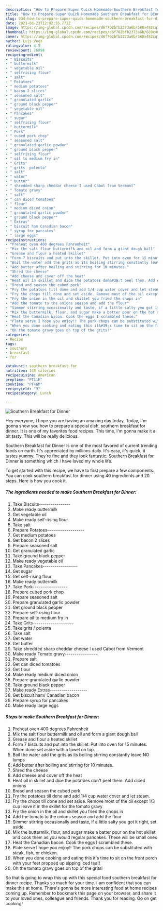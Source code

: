 ```yaml
---
description: "How to Prepare Super Quick Homemade Southern Breakfast for Dinner"
title: "How to Prepare Super Quick Homemade Southern Breakfast for Dinner"
slug: 934-how-to-prepare-super-quick-homemade-southern-breakfast-for-dinner
date: 2021-08-23T12:02:55.772Z
image: https://img-global.cpcdn.com/recipes/d6f702bfb2373a6b/680x482cq70/southern-breakfast-for-dinner-recipe-main-photo.jpg
thumbnail: https://img-global.cpcdn.com/recipes/d6f702bfb2373a6b/680x482cq70/southern-breakfast-for-dinner-recipe-main-photo.jpg
cover: https://img-global.cpcdn.com/recipes/d6f702bfb2373a6b/680x482cq70/southern-breakfast-for-dinner-recipe-main-photo.jpg
author: Luis Vega
ratingvalue: 4.5
reviewcount: 26898
recipeingredient:
- " Biscuits"
- " buttermilk"
- " vegetable oil"
- " selfrising flour"
- " salt"
- " Potatoes"
- " medium potatoes"
- " bacon 2 slices"
- " seasoned salt"
- " granulated garlic"
- " ground black pepper"
- " vegetable oil"
- " Pancakes"
- " sugar"
- " selfrising flour"
- " buttermilk"
- " Pork"
- " cubed pork chop"
- " seasoned salt"
- " granulated garlic powder"
- " ground black pepper"
- " selfrising flour"
- " oil to medium fry in"
- " Grits"
- " grits  polenta"
- " salt"
- " water"
- " butter"
- " shredded sharp cheddar cheese I used Cabot from Vermont"
- " Tomato gravy"
- " salt"
- " can diced tomatoes"
- " flour"
- " medium diced onion"
- " granulated garlic powder"
- " ground black pepper"
- " Extras"
- " biscuit ham Canadian bacon"
- " syrup for pancakes"
- " large eggs"
recipeinstructions:
- "Preheat oven 400 degrees Fahrenheit"
- "Mix the salt flour buttermilk and oil and form a giant dough ball"
- "Grease and flour a heated skillet"
- "Form 7 biscuits and put into the skillet. Put into oven for 15 minutes. When done set aside with a towel on top."
- "Boil the water add the grits as its boiling stirring constantly leave NO lumps"
- "Add butter after boiling and stirring for 10 minutes."
- "Shred the cheese"
- "Add cheese and cover off the heat"
- "Heat oil in skillet and dice the potatoes don&#39;t peel them. Add diced onions"
- "Bread and season the cubed pork"
- "Fry the potatoes till done and add 1/4 cup water cover and let steam."
- "Fry the chops till done and set aside. Remove most of the oil except 1/3 cup leave it in the skillet for the tomato gravy"
- "Fry the onion in the oil and skillet you fried the chops in"
- "Add the tomato to the onions season and add the flour"
- "Simmer stirring occasionally and taste, if a little salty you got it right, set aside."
- "Mix the buttermilk, flour, and sugar make a batter pour on the hot skillet and cook them as you would regular pancakes. These will be small ones"
- "Heat the Canadian bacon. Cook the eggs I scrambled these."
- "Plate serve I hope you enjoy!! The pork chops can be substituted with steak, fish, or chicken."
- "When you done cooking and eating this it&#39;s time to sit on the front porch with your feet propped up sipping iced tea!!"
- "Oh the tomato gravy goes on top of the grits!"
categories:
- Recipe
tags:
- southern
- breakfast
- for

katakunci: southern breakfast for 
nutrition: 148 calories
recipecuisine: American
preptime: "PT11M"
cooktime: "PT46M"
recipeyield: "3"
recipecategory: Lunch

---
```



![Southern Breakfast for Dinner](https://img-global.cpcdn.com/recipes/d6f702bfb2373a6b/680x482cq70/southern-breakfast-for-dinner-recipe-main-photo.jpg)

Hey everyone, I hope you are having an amazing day today. Today, I'm gonna show you how to prepare a special dish, southern breakfast for dinner. It is one of my favorites food recipes. This time, I'm gonna make it a bit tasty. This will be really delicious.

Southern Breakfast for Dinner is one of the most favored of current trending foods on earth. It's appreciated by millions daily. It's easy, it's quick, it tastes yummy. They're fine and they look fantastic. Southern Breakfast for Dinner is something which I have loved my whole life.




To get started with this recipe, we have to first prepare a few components. You can cook southern breakfast for dinner using 40 ingredients and 20 steps. Here is how you cook it.

<!--inarticleads1-->

##### The ingredients needed to make Southern Breakfast for Dinner:

1. Take  Biscuits----------------
1. Make ready  buttermilk
1. Get  vegetable oil
1. Make ready  self-rising flour
1. Take  salt
1. Prepare  Potatoes-------------------
1. Get  medium potatoes
1. Get  bacon 2 slices
1. Prepare  seasoned salt
1. Get  granulated garlic
1. Take  ground black pepper
1. Make ready  vegetable oil
1. Take  Pancakes------------------
1. Get  sugar
1. Get  self-rising flour
1. Make ready  buttermilk
1. Take  Pork------------------
1. Prepare  cubed pork chop
1. Prepare  seasoned salt
1. Prepare  granulated garlic powder
1. Get  ground black pepper
1. Prepare  self-rising flour
1. Prepare  oil to medium fry in
1. Take  Grits---------------------
1. Take  grits / polenta
1. Take  salt
1. Get  water
1. Get  butter
1. Take  shredded sharp cheddar cheese I used Cabot from Vermont
1. Make ready  Tomato gravy-----------------
1. Prepare  salt
1. Get  can diced tomatoes
1. Get  flour
1. Make ready  medium diced onion
1. Prepare  granulated garlic powder
1. Take  ground black pepper
1. Make ready  Extras-------–-----------
1. Get  biscuit ham/ Canadian bacon
1. Prepare  syrup for pancakes
1. Make ready  large eggs




<!--inarticleads2-->

##### Steps to make Southern Breakfast for Dinner:

1. Preheat oven 400 degrees Fahrenheit
1. Mix the salt flour buttermilk and oil and form a giant dough ball
1. Grease and flour a heated skillet
1. Form 7 biscuits and put into the skillet. Put into oven for 15 minutes. When done set aside with a towel on top.
1. Boil the water add the grits as its boiling stirring constantly leave NO lumps
1. Add butter after boiling and stirring for 10 minutes.
1. Shred the cheese
1. Add cheese and cover off the heat
1. Heat oil in skillet and dice the potatoes don&#39;t peel them. Add diced onions
1. Bread and season the cubed pork
1. Fry the potatoes till done and add 1/4 cup water cover and let steam.
1. Fry the chops till done and set aside. Remove most of the oil except 1/3 cup leave it in the skillet for the tomato gravy
1. Fry the onion in the oil and skillet you fried the chops in
1. Add the tomato to the onions season and add the flour
1. Simmer stirring occasionally and taste, if a little salty you got it right, set aside.
1. Mix the buttermilk, flour, and sugar make a batter pour on the hot skillet and cook them as you would regular pancakes. These will be small ones
1. Heat the Canadian bacon. Cook the eggs I scrambled these.
1. Plate serve I hope you enjoy!! The pork chops can be substituted with steak, fish, or chicken.
1. When you done cooking and eating this it&#39;s time to sit on the front porch with your feet propped up sipping iced tea!!
1. Oh the tomato gravy goes on top of the grits!




So that is going to wrap this up with this special food southern breakfast for dinner recipe. Thanks so much for your time. I am confident that you can make this at home. There's gonna be more interesting food at home recipes coming up. Remember to bookmark this page on your browser, and share it to your loved ones, colleague and friends. Thank you for reading. Go on get cooking!
